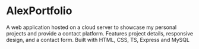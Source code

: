 # AlexPortfolio
A web application hosted on a cloud server to showcase my personal projects and provide a contact platform. Features project details, responsive design, and a contact form. Built with HTML, CSS, TS, Express and MySQL
